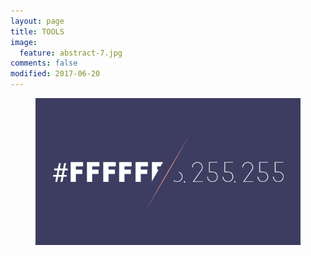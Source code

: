 ```yaml
---
layout: page
title: TOOLS
image:
  feature: abstract-7.jpg
comments: false
modified: 2017-06-20
---
```


<figure class="half">
    <a href="http://tengbin.me/color_transform/" target="_blank"><img src="/images/tools/hex-dec-color-transform.png" alt=""></a>
</figure>

 